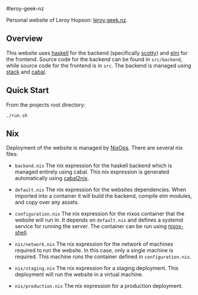 #leroy-geek-nz

Personal website of Leroy Hopson: [leroy.geek.nz](http://leroy.geek.nz).

## Overview
This website uses [haskell](https://haskell.org) for the backend (specifically [scotty](https://github.com/scotty-web/scotty))
and [elm](https://elm-lang.org) for the frontend.
Source code for the backend can be found in `src/backend`, while source code for the frontend is in `src`.
The backend is managed using [stack](https://github.com/commercialhaskell/stack) and [cabal](https://www.haskell.org/cabal).

## Quick Start
From the projects root directory:
```
./run.sh
```

## Nix

Deployment of the website is managed by [NixOps](https://nixos.org/nixops/).
There are several nix files:

- `backend.nix`
The nix expression for the haskell backend which is managed entirely using cabal.
This nix expression is generated automatically using [cabal2nix](https://github.com/NixOS/cabal2nix).

- `default.nix`
The nix expression for the websites dependencies.
When imported into a container it will build the backend,
compile elm modules, and copy over any assets.

- `configuration.nix`
The nix expression for the nixos container that the website will run in.
It depends on `default.nix` and defines a systemd service for running
the server. The container can be run using [nixos-shell](https://github.com/chrisfarms/nixos-shell).

- `nix/network.nix`
The nix expression for the network of machines required to run the website.
In this case, only a single machine is required. This machine runs the
container defined in `configuration.nix`.

- `nix/staging.nix`
The nix expression for a staging deployment.
This deployment will run the website in a virtual machine.

- `nix/production.nix`
The nix expression for a production deployment.
